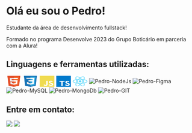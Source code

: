 <h1>Olá eu sou o Pedro!</h1>

Estudante da área de desenvolvimento fullstack!

Formado no programa Desenvolve 2023 do Grupo Boticário em parceria com a Alura!
<!--  Teste -->

<h2>Linguagens e ferramentas utilizadas:</h2>
<div style="display: inline_block">
  <img align="center" alt="Pedro-HTML" height="30" width="40" src="https://raw.githubusercontent.com/devicons/devicon/master/icons/html5/html5-original.svg">
  <img align="center" alt="Pedro-CSS" height="30" width="40" src="https://raw.githubusercontent.com/devicons/devicon/master/icons/css3/css3-original.svg">
  <img align="center" alt="Pedro-Js" height="30" width="40" src="https://raw.githubusercontent.com/devicons/devicon/master/icons/javascript/javascript-plain.svg">
  <img align="center" alt="Pedro-Ts" height="30" width="40" src="https://raw.githubusercontent.com/devicons/devicon/master/icons/typescript/typescript-plain.svg">
  <img align="center" alt="Pedro-React" height="30" width="40" src="https://raw.githubusercontent.com/devicons/devicon/master/icons/react/react-original.svg">
  <img align="center" alt="Pedro-NodeJs" height="30" width="40" src="https://cdn.jsdelivr.net/gh/devicons/devicon/icons/nodejs/nodejs-original.svg">        
  <img align="center" alt="Pedro-Figma" height="30" width="40" src="https://cdn.jsdelivr.net/gh/devicons/devicon/icons/figma/figma-original.svg">
  <img align="center" alt="Pedro-MySQL" height="30" width="40" src="https://cdn.jsdelivr.net/gh/devicons/devicon/icons/mysql/mysql-original.svg" />
  <img align="center" alt="Pedro-MongoDb" height="30" width="40" src="https://cdn.jsdelivr.net/gh/devicons/devicon/icons/mongodb/mongodb-original.svg" />
  <img align="center" alt="Pedro-GIT" height="30" width="40" src="https://cdn.jsdelivr.net/gh/devicons/devicon/icons/git/git-original.svg" />
  
</div>
<div>
  <h2>Entre em contato:</h2>
  <a href = "mailto:contatoaugustopedro@gmail.com"><img src="https://img.shields.io/badge/-Gmail-%23333?style=for-the-badge&logo=gmail&logoColor=white" target="_blank"></a>
  <a href="https://www.linkedin.com/in/pedrocastrodev/" target="_blank"><img src="https://img.shields.io/badge/-LinkedIn-%230077B5?style=for-the-badge&logo=linkedin&logoColor=white" target="_blank"></a> 
</div>
<br>

<!--<div align="center">
  <img height="160em" src="https://github-readme-stats-six-psi-96.vercel.app/api?username=pedrodcastro&show_icons=true&theme=discord_old_blurple&include_all_commits=true&count_private=true"/>
  <img height="160em" src="https://github-readme-stats-six-psi-96.vercel.app/api/top-langs/?username=pedrodcastro&layout=compact&langs_count=7&theme=discord_old_blurple"/>
</div>-->
